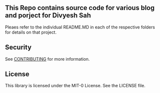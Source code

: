 ## This Repo contains source code for various blog and porject for Divyesh Sah

Pleaes refer to the individual README.MD in each of the respective folders for details on that project. 

## Security

See [CONTRIBUTING](CONTRIBUTING.md#security-issue-notifications) for more information.

## License

This library is licensed under the MIT-0 License. See the LICENSE file.

